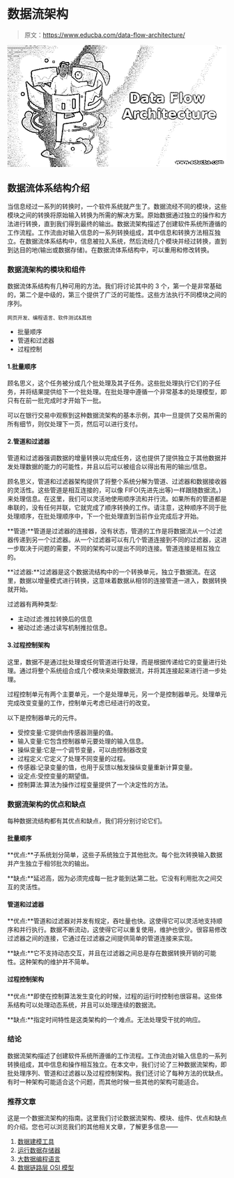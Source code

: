 # 数据流架构

> 原文：<https://www.educba.com/data-flow-architecture/>

![Data Flow Architecture](img/af1fa46d92942cfbb17e2c7f4b7a76d6.png)



## 数据流体系结构介绍

当信息经过一系列的转换时，一个软件系统就产生了。数据流经不同的模块，这些模块之间的转换将原始输入转换为所需的解决方案。原始数据通过独立的操作和方法进行转换，直到我们得到最终的输出。数据流架构描述了创建软件系统所遵循的工作流程。工作流由对输入信息的一系列转换组成，其中信息和转换方法相互独立。在数据流体系结构中，信息被拉入系统，然后流经几个模块并经过转换，直到到达目的地(输出或数据存储)。在数据流体系结构中，可以重用和修改转换。

### 数据流架构的模块和组件

数据流体系结构有几种可用的方法。我们将讨论其中的 3 个，第一个是非常基础的，第二个是中级的，第三个提供了广泛的可能性。这些方法执行不同模块之间的序列。

<small>网页开发、编程语言、软件测试&其他</small>

*   批量顺序
*   管道和过滤器
*   过程控制

#### 1.批量顺序

顾名思义，这个任务被分成几个批处理及其子任务。这些批处理执行它们的子任务，并将结果提供给下一个批处理。在批处理中遵循一个非常基本的处理模型，即只有在前一批完成时才开始下一批。

可以在银行交易中观察到这种数据流架构的基本示例，其中一旦提供了交易所需的所有细节，则仅处理下一页，然后可以进行支付。

#### 2.管道和过滤器

管道和过滤器强调数据的增量转换以完成任务，这也提供了提供独立于其他数据并发处理数据的能力的可能性，并且以后可以被组合以得出有用的输出/信息。

顾名思义，管道和过滤器架构提供了将整个系统分解为管道、过滤器和数据接收器的灵活性。这些管道是相互连接的，可以像 FIFO(先进先出等)一样跟随数据流。)来处理信息。在这里，我们可以灵活地使用顺序流和并行流。如果所有的管道都是串联的，没有任何并联，它就完成了顺序转换的工作。请注意，这种顺序不同于批处理顺序，在批处理顺序中，下一个批处理直到当前作业完成后才开始。

**管道:**管道是过滤器的连接器，没有状态，管道的工作是将数据流从一个过滤器传递到另一个过滤器。从一个过滤器可以有几个管道连接到不同的过滤器，这进一步取决于问题的需要，不同的架构可以提出不同的连接。管道连接是相互独立的。

**过滤器:**过滤器是这个数据流结构中的一个转换单元，独立于数据流。在这里，数据以增量模式进行转换，这意味着数据从相邻的连接管道一进入，数据转换就开始。

过滤器有两种类型:

*   主动过滤:推拉转换后的信息
*   被动过滤:通过读写机制推拉信息。

#### 3.过程控制架构

这里，数据不是通过批处理或任何管道进行处理，而是根据传递给它的变量进行处理。通过将整个系统组合成几个模块来处理数据流，并将其连接起来进行进一步处理。

过程控制单元有两个主要单元，一个是处理单元，另一个是控制器单元。处理单元完成改变变量的工作，控制单元考虑已经进行的改变。

以下是控制器单元的元件。

*   受控变量:它提供由传感器测量的值。
*   输入变量:它包含控制器单元要处理的输入信息。
*   操纵变量:它是一个调节变量，可以由控制器改变
*   过程定义:它定义了处理不同变量的过程。
*   传感器:记录变量的值，也用于反馈以触发操纵变量重新计算变量。
*   设定点:受控变量的期望值。
*   控制算法:算法为操作过程变量提供了一个决定性的方法。

### 数据流架构的优点和缺点

每种数据流结构都有其优点和缺点，我们将分别讨论它们。

#### 批量顺序

**优点:**子系统划分简单，这些子系统独立于其他批次。每个批次转换输入数据并产生独立于相邻批次的输出。

**缺点:**延迟高，因为必须完成每一批才能到达第二批。它没有利用批次之间交互的灵活性。

#### 管道和过滤器

**优点:**管道和过滤器对并发有规定，吞吐量也快。这使得它可以灵活地支持顺序和并行执行。数据不断流动，这使得它可以重复使用，维护也很少。很容易修改过滤器之间的连接，它通过在过滤器之间提供简单的管道连接来实现。

**缺点:**它不支持动态交互，并且在过滤器之间总是存在数据转换开销的可能性。这种架构的维护并不简单。

#### 过程控制架构

**优点:**即使在控制算法发生变化的时候，过程的运行时控制也很容易。这些体系结构可以处理动态系统，并且可以处理连续的数据流。

**缺点:**指定时间特性是这类架构的一个难点。无法处理受干扰的响应。

### 结论

数据流架构描述了创建软件系统所遵循的工作流程。工作流由对输入信息的一系列转换组成，其中信息和操作相互独立。在本文中，我们讨论了三种数据流架构，即批处理序列、管道和过滤器以及过程控制架构。我们还讨论了每种方法的优缺点。有时一种架构可能适合这个问题，而其他时候一些其他的架构可能适合。

### 推荐文章

这是一个数据流架构的指南。这里我们讨论数据流架构、模块、组件、优点和缺点的介绍。您也可以浏览我们的其他相关文章，了解更多信息——

1.  [数据建模工具](https://www.educba.com/data-modelling-tools/)
2.  [运行数据存储器](https://www.educba.com/operational-data-stores/)
3.  [大数据编程语言](https://www.educba.com/big-data-programming-languages/)
4.  [数据链路层 OSI 模型](https://www.educba.com/data-link-layer-osi-model/)





